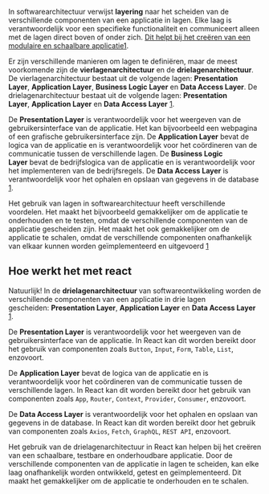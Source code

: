 In softwarearchitectuur verwijst **layering** naar het scheiden van de verschillende componenten van een applicatie in lagen. Elke laag is verantwoordelijk voor een specifieke functionaliteit en communiceert alleen met de lagen direct boven of onder zich. [Dit helpt bij het creëren van een modulaire en schaalbare applicatie](https://www.indeed.com/career-advice/career-development/what-are-the-layers-in-software-architecture)[1](https://www.indeed.com/career-advice/career-development/what-are-the-layers-in-software-architecture).

Er zijn verschillende manieren om lagen te definiëren, maar de meest voorkomende zijn de **vierlagenarchitectuur** en de **drielagenarchitectuur**. De vierlagenarchitectuur bestaat uit de volgende lagen: **Presentation Layer**, **Application Layer**, **Business Logic Layer** en **Data Access Layer**. De drielagenarchitectuur bestaat uit de volgende lagen: **Presentation Layer**, **Application Layer** en **Data Access Layer** [1](https://www.indeed.com/career-advice/career-development/what-are-the-layers-in-software-architecture).

De **Presentation Layer** is verantwoordelijk voor het weergeven van de gebruikersinterface van de applicatie. Het kan bijvoorbeeld een webpagina of een grafische gebruikersinterface zijn. De **Application Layer** bevat de logica van de applicatie en is verantwoordelijk voor het coördineren van de communicatie tussen de verschillende lagen. De **Business Logic Layer** bevat de bedrijfslogica van de applicatie en is verantwoordelijk voor het implementeren van de bedrijfsregels. De **Data Access Layer** is verantwoordelijk voor het ophalen en opslaan van gegevens in de database [1](https://www.indeed.com/career-advice/career-development/what-are-the-layers-in-software-architecture).

Het gebruik van lagen in softwarearchitectuur heeft verschillende voordelen. Het maakt het bijvoorbeeld gemakkelijker om de applicatie te onderhouden en te testen, omdat de verschillende componenten van de applicatie gescheiden zijn. Het maakt het ook gemakkelijker om de applicatie te schalen, omdat de verschillende componenten onafhankelijk van elkaar kunnen worden geïmplementeerd en uitgevoerd [1](https://www.indeed.com/career-advice/career-development/what-are-the-layers-in-software-architecture)


## Hoe werkt het met react
Natuurlijk! In de **drielagenarchitectuur** van softwareontwikkeling worden de verschillende componenten van een applicatie in drie lagen gescheiden: **Presentation Layer**, **Application Layer** en **Data Access Layer** [1](https://react.dev/).

De **Presentation Layer** is verantwoordelijk voor het weergeven van de gebruikersinterface van de applicatie. In React kan dit worden bereikt door het gebruik van componenten zoals `Button`, `Input`, `Form`, `Table`, `List`, enzovoort.

De **Application Layer** bevat de logica van de applicatie en is verantwoordelijk voor het coördineren van de communicatie tussen de verschillende lagen. In React kan dit worden bereikt door het gebruik van componenten zoals `App`, `Router`, `Context`, `Provider`, `Consumer`, enzovoort.

De **Data Access Layer** is verantwoordelijk voor het ophalen en opslaan van gegevens in de database. In React kan dit worden bereikt door het gebruik van componenten zoals `Axios`, `Fetch`, `GraphQL`, `REST API`, enzovoort.

Het gebruik van de drielagenarchitectuur in React kan helpen bij het creëren van een schaalbare, testbare en onderhoudbare applicatie. Door de verschillende componenten van de applicatie in lagen te scheiden, kan elke laag onafhankelijk worden ontwikkeld, getest en geïmplementeerd. Dit maakt het gemakkelijker om de applicatie te onderhouden en te schalen.